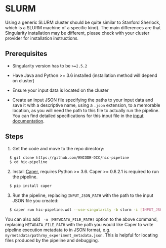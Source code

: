 # SLURM

Using a generic SLURM cluster should be quite similar to Stanford Sherlock, which is a SLURM machine of a specific kind). The main differences are that Singularity installation may be different, please check with your cluster provider for installation instructions.

## Prerequisites

* Singularity version has to be `>=2.5.2`

* Have Java and Python >= 3.6 installed (installation method will depend on cluster)

* Ensure your input data is located on the cluster

* Create an input JSON file specifying the paths to your input data and save it with a descriptive name, using a `.json` extension, to a memorable location, as you will need the path to this file to actually run the pipeline. You can find detailed specifications for this input file in the [input documentation](./input.md).

## Steps

1. Get the code and move to the repo directory:

```bash
  $ git clone https://github.com/ENCODE-DCC/hic-pipeline
  $ cd hic-pipeline
```

2. Install [Caper](https://github.com/ENCODE-DCC/caper), requires Python >= 3.6. Caper >= 0.8.2.1 is required to run the pipeline.

```bash
  $ pip install caper
```

3. Run the pipeline, replacing `INPUT_JSON_PATH` with the path to the input JSON file you created:

```bash
  $ caper run hic-pipeline.wdl --use-singularity -b slurm -i [INPUT_JSON_PATH]
```

You can also add ` -m [METADATA_FILE_PATH]` option to the above command, replacing `METADATA_FILE_PATH` with the path you would like Caper to write pipeline execution metadata to in JSON format, e.g. `my/metadata/path/my_experiment_metadata.json`. This is helpful for locating files produced by the pipeline and debugging.
